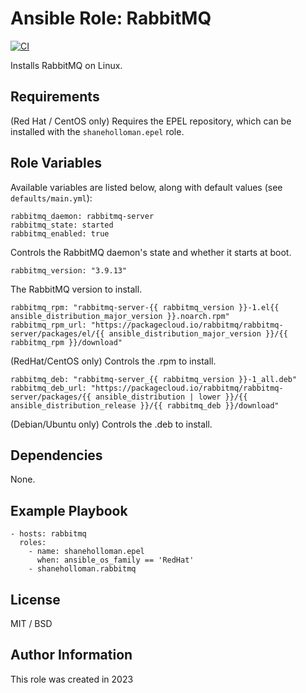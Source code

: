 # Ansible Role: RabbitMQ

[![CI](https://github.com/shaneholloman-org/ansible-role-rabbitmq/actions/workflows/ci.yml/badge.svg)](https://github.com/shaneholloman-org/ansible-role-rabbitmq/actions/workflows/ci.yml)

Installs RabbitMQ on Linux.

## Requirements

(Red Hat / CentOS only) Requires the EPEL repository, which can be installed with the `shaneholloman.epel` role.

## Role Variables

Available variables are listed below, along with default values (see `defaults/main.yml`):

    rabbitmq_daemon: rabbitmq-server
    rabbitmq_state: started
    rabbitmq_enabled: true

Controls the RabbitMQ daemon's state and whether it starts at boot.

    rabbitmq_version: "3.9.13"

The RabbitMQ version to install.

    rabbitmq_rpm: "rabbitmq-server-{{ rabbitmq_version }}-1.el{{ ansible_distribution_major_version }}.noarch.rpm"
    rabbitmq_rpm_url: "https://packagecloud.io/rabbitmq/rabbitmq-server/packages/el/{{ ansible_distribution_major_version }}/{{ rabbitmq_rpm }}/download"

(RedHat/CentOS only) Controls the .rpm to install.

    rabbitmq_deb: "rabbitmq-server_{{ rabbitmq_version }}-1_all.deb"
    rabbitmq_deb_url: "https://packagecloud.io/rabbitmq/rabbitmq-server/packages/{{ ansible_distribution | lower }}/{{ ansible_distribution_release }}/{{ rabbitmq_deb }}/download"

(Debian/Ubuntu only) Controls the .deb to install.

## Dependencies

None.

## Example Playbook

    - hosts: rabbitmq
      roles:
        - name: shaneholloman.epel
          when: ansible_os_family == 'RedHat'
        - shaneholloman.rabbitmq

## License

MIT / BSD

## Author Information

This role was created in 2023

